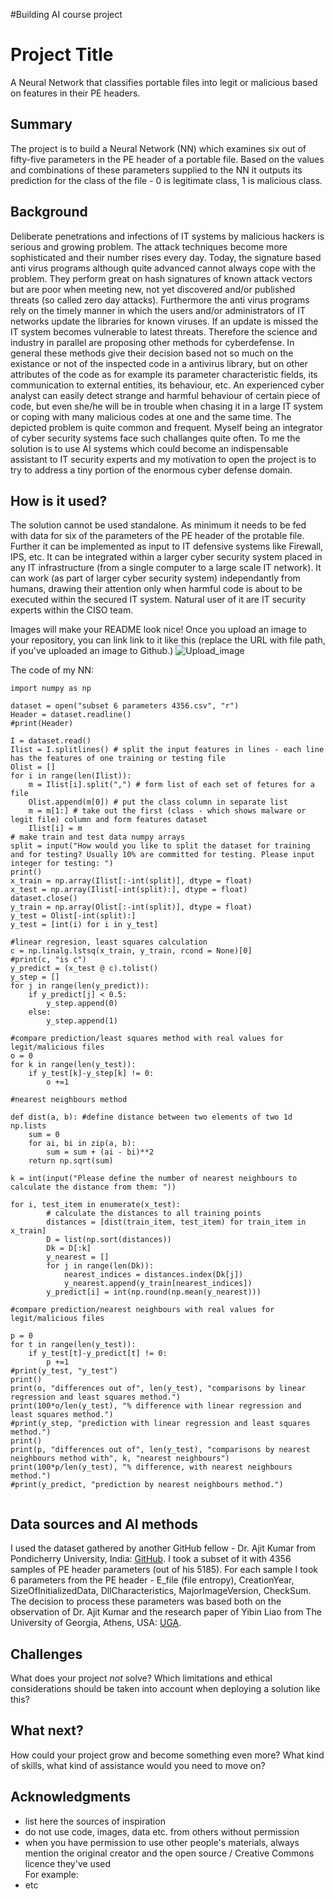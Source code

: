 #Building AI course project
<!-- This is the markdown template for the final project of the Building AI course, 
created by Reaktor Innovations and University of Helsinki. 
Copy the template, paste it to your GitHub README and edit! -->

# Project Title

A Neural Network that classifies portable files into legit or malicious based on features in their PE headers.

## Summary

The project is to build a Neural Network (NN) which examines six out of fifty-five parameters in the PE header of a portable file. Based on the values and combinations of these parameters supplied to the NN it outputs its prediction for the class of the file - 0 is legitimate class, 1 is malicious class.


## Background

Deliberate penetrations and infections of IT systems by malicious hackers is serious and growing problem. The attack techniques become more sophisticated and their number rises every day. Today, the signature based anti virus programs although quite advanced cannot always cope with the problem. They perform great on hash signatures of known attack vectors but are poor when meeting new, not yet discovered and/or published threats (so called zero day attacks). Furthermore the anti virus programs rely on the timely manner in which the users and/or administrators of IT networks update the libraries for known viruses. If an update is missed the IT system becomes vulnerable to latest threats. Therefore the science and industry in parallel are proposing other methods for cyberdefense. In general these methods give their decision based not so much on the existance or not of the inspected code in a antivirus library, but on other attributes of the code as for example its parameter characteristic fields, its communication to external entities, its behaviour, etc.  An experienced cyber analyst can easily detect strange and harmful behaviour of certain piece of code, but even she/he will be in trouble when chasing it in a large IT system or coping with many malicious codes at one and the same time. The depicted problem is quite common and frequent. Myself being an integrator of cyber security systems face such challanges quite often. To me the solution is to use AI systems which could become an indispensable assistant to IT security experts and my motivation to open the project is to try to address a tiny portion of the enormous cyber defense domain.


## How is it used?

The solution cannot be used standalone. As minimum it needs to be fed with data for six of the parameters of the PE header of the protable file. Further it can be implemented  as input to IT defensive systems like Firewall, IPS, etc. It can be integrated within a larger cyber security system placed in any IT infrastructure (from a single computer to a large scale IT network). It can work (as part of larger cyber security system) independantly from humans, drawing their attention only when harmful code is about to be executed within the secured IT system. Natural user of it are IT security experts within the CISO team.

Images will make your README look nice!
Once you upload an image to your repository, you can link link to it like this (replace the URL with file path, if you've uploaded an image to Github.)
![Upload_image](https://github.com/omnitel1113/my-new-project/blob/main/upload%20image.png)


The code of my NN:
```
import numpy as np

dataset = open("subset 6 parameters 4356.csv", "r")
Header = dataset.readline()
#print(Header)

I = dataset.read()
Ilist = I.splitlines() # split the input features in lines - each line has the features of one training or testing file
Olist = []
for i in range(len(Ilist)):
    m = Ilist[i].split(",") # form list of each set of fetures for a file
    Olist.append(m[0]) # put the class column in separate list
    m = m[1:] # take out the first (class - which shows malware or legit file) column and form features dataset
    Ilist[i] = m
# make train and test data numpy arrays
split = input("How would you like to split the dataset for training and for testing? Usually 10% are committed for testing. Please input integer for testing: ")
print()
x_train = np.array(Ilist[:-int(split)], dtype = float)
x_test = np.array(Ilist[-int(split):], dtype = float)
dataset.close()            
y_train = np.array(Olist[:-int(split)], dtype = float)
y_test = Olist[-int(split):]
y_test = [int(i) for i in y_test]

#linear regresion, least squares calculation
c = np.linalg.lstsq(x_train, y_train, rcond = None)[0]
#print(c, "is c") 
y_predict = (x_test @ c).tolist()
y_step = []
for j in range(len(y_predict)):
    if y_predict[j] < 0.5:
        y_step.append(0)
    else:
        y_step.append(1)

#compare prediction/least squares method with real values for legit/malicious files
o = 0
for k in range(len(y_test)):
    if y_test[k]-y_step[k] != 0:
        o +=1

#nearest neighbours method

def dist(a, b): #define distance between two elements of two 1d np.lists
    sum = 0
    for ai, bi in zip(a, b):
        sum = sum + (ai - bi)**2
    return np.sqrt(sum)

k = int(input("Please define the number of nearest neighbours to calculate the distance from them: "))

for i, test_item in enumerate(x_test):
        # calculate the distances to all training points
        distances = [dist(train_item, test_item) for train_item in x_train]
        D = list(np.sort(distances))
        Dk = D[:k]
        y_nearest = []
        for j in range(len(Dk)):
            nearest_indices = distances.index(Dk[j])
            y_nearest.append(y_train[nearest_indices])
        y_predict[i] = int(np.round(np.mean(y_nearest)))

#compare prediction/nearest neighbours with real values for legit/malicious files

p = 0
for t in range(len(y_test)):
    if y_test[t]-y_predict[t] != 0:
        p +=1
#print(y_test, "y_test")
print()
print(o, "differences out of", len(y_test), "comparisons by linear regression and least squares method.")
print(100*o/len(y_test), "% difference with linear regression and least squares method.")
#print(y_step, "prediction with linear regression and least squares method.")
print()
print(p, "differences out of", len(y_test), "comparisons by nearest neighbours method with", k, "nearest neighbours")
print(100*p/len(y_test), "% difference, with nearest neighbours method.")
#print(y_predict, "prediction by nearest neighbours method.")


```


## Data sources and AI methods

I used the dataset gathered by another GitHub fellow - Dr. Ajit Kumar from Pondicherry University, India:
[GitHub](https://github.com/urwithajit9/ClaMP).
I took a subset of it with 4356 samples of PE header parameters (out of his 5185). For each sample I took 6 parameters from the PE header - E_file (file entropy), CreationYear, SizeOfInitializedData, DllCharacteristics, MajorImageVersion, CheckSum. The decision to process these parameters was based both on the observation of Dr. Ajit Kumar and the research paper of Yibin Liao from The University of Georgia, Athens, USA:
[UGA](http://cobweb.cs.uga.edu/~liao/PE_Final_Report.pdf).


## Challenges

What does your project _not_ solve? Which limitations and ethical considerations should be taken into account when deploying a solution like this?

## What next?

How could your project grow and become something even more? What kind of skills, what kind of assistance would you  need to move on? 


## Acknowledgments

* list here the sources of inspiration 
* do not use code, images, data etc. from others without permission
* when you have permission to use other people's materials, always mention the original creator and the open source / Creative Commons licence they've used
  <br>For example: 
* etc

